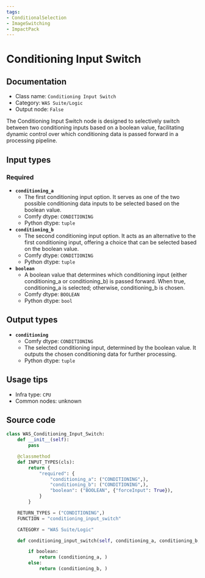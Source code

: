 ```yaml
---
tags:
- ConditionalSelection
- ImageSwitching
- ImpactPack
---
```


# Conditioning Input Switch
## Documentation
- Class name: `Conditioning Input Switch`
- Category: `WAS Suite/Logic`
- Output node: `False`

The Conditioning Input Switch node is designed to selectively switch between two conditioning inputs based on a boolean value, facilitating dynamic control over which conditioning data is passed forward in a processing pipeline.
## Input types
### Required
- **`conditioning_a`**
    - The first conditioning input option. It serves as one of the two possible conditioning data inputs to be selected based on the boolean value.
    - Comfy dtype: `CONDITIONING`
    - Python dtype: `tuple`
- **`conditioning_b`**
    - The second conditioning input option. It acts as an alternative to the first conditioning input, offering a choice that can be selected based on the boolean value.
    - Comfy dtype: `CONDITIONING`
    - Python dtype: `tuple`
- **`boolean`**
    - A boolean value that determines which conditioning input (either conditioning_a or conditioning_b) is passed forward. When true, conditioning_a is selected; otherwise, conditioning_b is chosen.
    - Comfy dtype: `BOOLEAN`
    - Python dtype: `bool`
## Output types
- **`conditioning`**
    - Comfy dtype: `CONDITIONING`
    - The selected conditioning input, determined by the boolean value. It outputs the chosen conditioning data for further processing.
    - Python dtype: `tuple`
## Usage tips
- Infra type: `CPU`
- Common nodes: unknown


## Source code
```python
class WAS_Conditioning_Input_Switch:
    def __init__(self):
        pass

    @classmethod
    def INPUT_TYPES(cls):
        return {
            "required": {
                "conditioning_a": ("CONDITIONING",),
                "conditioning_b": ("CONDITIONING",),
                "boolean": ("BOOLEAN", {"forceInput": True}),
            }
        }

    RETURN_TYPES = ("CONDITIONING",)
    FUNCTION = "conditioning_input_switch"

    CATEGORY = "WAS Suite/Logic"

    def conditioning_input_switch(self, conditioning_a, conditioning_b, boolean=True):

        if boolean:
            return (conditioning_a, )
        else:
            return (conditioning_b, )

```
